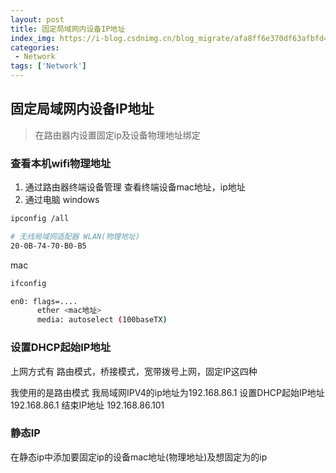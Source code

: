 ```yaml
---
layout: post
title: 固定局域网内设备IP地址
index_img: https://i-blog.csdnimg.cn/blog_migrate/afa8ff6e370df63afbfd4bcf80814ea7.jpeg
categories:
 - Network
tags: ['Network']
---
```


## 固定局域网内设备IP地址
> 在路由器内设置固定ip及设备物理地址绑定

### 查看本机wifi物理地址
1. 通过路由器终端设备管理
查看终端设备mac地址，ip地址
2. 通过电脑
windows
```bash
ipconfig /all

# 无线局域网适配器 WLAN(物理地址)
20-0B-74-70-B0-B5
```

mac
```bash
ifconfig

en0: flags=....
      ether <mac地址>
      media: autoselect (100baseTX)
```

### 设置DHCP起始IP地址
上网方式有 路由模式，桥接模式，宽带拨号上网，固定IP这四种

我使用的是路由模式
我局域网IPV4的ip地址为192.168.86.1
设置DHCP起始IP地址 192.168.86.1 结束IP地址 192.168.86.101

### 静态IP
在静态ip中添加要固定ip的设备mac地址(物理地址)及想固定为的ip